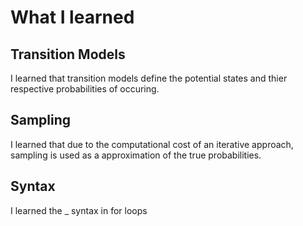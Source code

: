 # What I learned

## Transition Models
I learned that transition models define the potential states and thier respective probabilities of occuring. 

## Sampling
I learned that due to the computational cost of an iterative approach, sampling is used as a approximation of the true probabilities.

## Syntax
I learned the _ syntax in for loops
